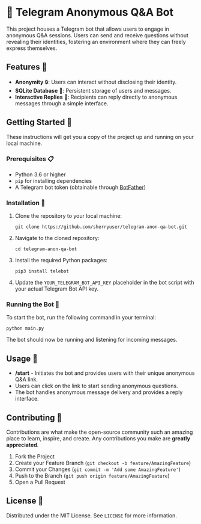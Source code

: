 # 🤖 Telegram Anonymous Q&A Bot

This project houses a Telegram bot that allows users to engage in anonymous Q&A sessions. Users can send and receive questions without revealing their identities, fostering an environment where they can freely express themselves.

## Features 🌟

- **Anonymity** 🔒: Users can interact without disclosing their identity.
- **SQLite Database** 💾: Persistent storage of users and messages.
- **Interactive Replies** 💬: Recipients can reply directly to anonymous messages through a simple interface.

## Getting Started 🚀

These instructions will get you a copy of the project up and running on your local machine.

### Prerequisites 📋

- Python 3.6 or higher
- `pip` for installing dependencies
- A Telegram bot token (obtainable through [BotFather](https://t.me/botfather))

### Installation 🔧

1. Clone the repository to your local machine:
   ```
   git clone https://github.com/sherryuser/telegram-anon-qa-bot.git
   ```
2. Navigate to the cloned repository:
   ```
   cd telegram-anon-qa-bot
   ```
3. Install the required Python packages:
   ```
   pip3 install telebot
   ```
4. Update the `YOUR_TELEGRAM_BOT_API_KEY` placeholder in the bot script with your actual Telegram Bot API key.

### Running the Bot 🤖

To start the bot, run the following command in your terminal:

```
python main.py
```

The bot should now be running and listening for incoming messages.

## Usage 📝

- **/start** - Initiates the bot and provides users with their unique anonymous Q&A link.
- Users can click on the link to start sending anonymous questions.
- The bot handles anonymous message delivery and provides a reply interface.

## Contributing 🤝

Contributions are what make the open-source community such an amazing place to learn, inspire, and create. Any contributions you make are **greatly appreciated**.

1. Fork the Project
2. Create your Feature Branch (`git checkout -b feature/AmazingFeature`)
3. Commit your Changes (`git commit -m 'Add some AmazingFeature'`)
4. Push to the Branch (`git push origin feature/AmazingFeature`)
5. Open a Pull Request

## License 📄

Distributed under the MIT License. See `LICENSE` for more information.
